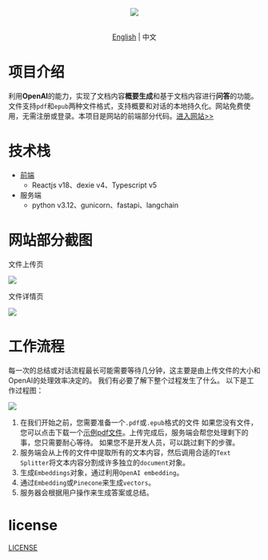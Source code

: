 <p align="center">
    <img src="https://hukepublicbucket.oss-cn-hangzhou.aliyuncs.com/readerguru/readerguru-logo.png" />
</p>
<p align="center">
    <br> <a href="README.md">English</a> | 中文</a>
</p>

# 项目介绍
利用**OpenAI**的能力，实现了文档内容**概要生成**和基于文档内容进行**问答**的功能。文件支持`pdf`和`epub`两种文件格式，支持概要和对话的本地持久化。网站免费使用，无需注册或登录。本项目是网站的前端部分代码。[进入网站>>](http://reader.guru/introduction)
# 技术栈
- [前端](https://github.com/hu-ke/reader-guru-fe/)
    - Reactjs v18、dexie v4、Typescript v5
- 服务端
    - python v3.12、gunicorn、fastapi、langchain
# 网站部分截图
文件上传页

![](https://hukepublicbucket.oss-cn-hangzhou.aliyuncs.com/readerguru/readerguru-uploadpage.png)

文件详情页

![](https://hukepublicbucket.oss-cn-hangzhou.aliyuncs.com/readerguru/readerguru-detailpage.png)
# 工作流程
每一次的总结或对话流程最长可能需要等待几分钟，这主要是由上传文件的大小和OpenAI的处理效率决定的。 我们有必要了解下整个过程发生了什么。 以下是工作过程图：

![](https://hukepublicbucket.oss-cn-hangzhou.aliyuncs.com/readerguru/readerguru-flow.png)

1. 在我们开始之前，您需要准备一个`.pdf`或`.epub`格式的文件 如果您没有文件，您可以点击下载一个[示例pdf文件](https://hukepublicbucket.oss-cn-hangzhou.aliyuncs.com/readerguru/IntoThinAirBook.pdf)。上传完成后，服务端会帮您处理剩下的事，您只需要耐心等待。 如果您不是开发人员，可以跳过剩下的步骤。
2. 服务端会从上传的文件中提取所有的文本内容，然后调用合适的`Text Splitter`将文本内容分割成许多独立的`document`对象。
3. 生成`Embeddings`对象，通过利用`OpenAI embedding`。
4. 通过`Embedding`或`Pinecone`来生成`vectors`。
5. 服务器会根据用户操作来生成答案或总结。

# license

[LICENSE](./LICENSE)